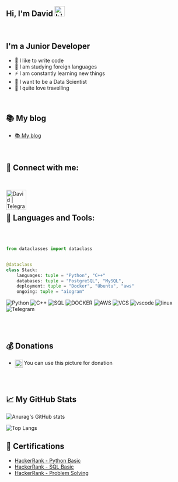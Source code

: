 ## Hi, I'm David <img src="https://user-images.githubusercontent.com/1303154/88677602-1635ba80-d120-11ea-84d8-d263ba5fc3c0.gif" width="28px" alt="hi">
<br />

## I'm a Junior Developer

 - 💪 I like to write code
 - 🎉 I am studying foreign languages
 - ⚡ I am constantly learning new things
 - 👑 I want to be a Data Scientist
 - 🤙 I quite love travelling 

<br />

## 📚 My blog
- [📚 My blog](https://t.me/Dromanovicz)
<br />


## 📱 Connect with me:

<br />

[<img align="left" alt="David | Telegram" width="55px" src="https://cdn.icon-icons.com/icons2/1175/PNG/512/1489615327-telegram_81927.png" />][telegram]

<br />

<br />

## 🧰 Languages and Tools:

<br />
<br />

```python
from dataclasses import dataclass


@dataclass
class Stack:
    languages: tuple = "Python", "C++"
    databases: tuple = "PostgreSQL", "MySQL",
    deployment: tuple = "Docker", "Ubuntu", "aws"
    ongoing: tuple = "aiogram"

```



![Python](https://img.shields.io/badge/-Python-F7DA5A?style=for-the-badge&logo=python)
![C++](https://img.shields.io/badge/-C++-0574EF?style=for-the-badge&logo=Cpp)
![SQL](https://img.shields.io/badge/-postgresql-0E1621?style=for-the-badge&logo=postgresql)
![DOCKER](https://img.shields.io/badge/-DOCKER-DBEAE4?style=for-the-badge&logo=DOCKER)
![AWS](https://img.shields.io/badge/-aws-DBEAE4?style=for-the-badge&logo=Amazon)
![VCS](https://img.shields.io/badge/-Git-DBEAE4?style=for-the-badge&logo=git)
![vscode](https://img.shields.io/badge/-vscode-B988ED?style=for-the-badge&logo=visualstudiocode)
![linux](https://img.shields.io/badge/-Ubuntu-DBEAE4?style=for-the-badge&logo=linux)
![Telegram](https://img.shields.io/badge/-TelegramAPI-26A6E7?style=for-the-badge&logo=telegram)

<br />
<br />

## 💰 Donations
- You can use this picture for donation
[<img align="left" alt="Donat | Donat" width="22px" src="https://image.flaticon.com/icons/png/512/1048/1048384.png" />][Donat]

<br />
<br />


## 📈 My GitHub Stats
![Anurag's GitHub stats](https://github-readme-stats.vercel.app/api?username=DavidRomanovizc&show_icons=true&theme=algolia&border_radius=25&count_private=True&line_height=20)
<br />

![Top Langs](https://github-readme-stats.vercel.app/api/top-langs/?username=DavidRomanovizc&langs_count=9&theme=algolia&border_radius=25&count_private=True&line_height=20)


## :scroll: Certifications
- [HackerRank - Python Basic](https://www.hackerrank.com/certificates/dff3e36a9433)
- [HackerRank - SQL Basic](https://www.hackerrank.com/certificates/1b20f11f2ffb)
- [HackerRank - Problem Solving](https://www.hackerrank.com/certificates/51c24d77f073)


[Donat]: https://www.donationalerts.com/r/david_romanov
[telegram]: https://t.me/DRomanovizc
